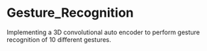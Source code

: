 # Gesture_Recognition

Implementing a 3D convolutional auto encoder to perform gesture recognition of 10 different gestures. 
